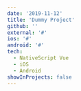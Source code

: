 ```yaml
---
date: '2019-11-12'
title: 'Dummy Project'
github: ''
external: '#'
ios: '#'
android: '#'
tech:
  - NativeScript Vue
  - iOS
  - Android
showInProjects: false
---
```

